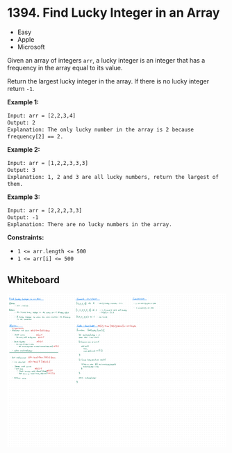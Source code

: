 # 1394. Find Lucky Integer in an Array
- Easy
- Apple
- Microsoft

Given an array of integers `arr`, a lucky integer is an integer that has a
frequency in the array equal to its value.

Return the largest lucky integer in the array. If there is no lucky integer
return `-1`.

**Example 1:**
```
Input: arr = [2,2,3,4]
Output: 2
Explanation: The only lucky number in the array is 2 because frequency[2] == 2.
```

**Example 2:**
```
Input: arr = [1,2,2,3,3,3]
Output: 3
Explanation: 1, 2 and 3 are all lucky numbers, return the largest of them.
```

**Example 3:**
```
Input: arr = [2,2,2,3,3]
Output: -1
Explanation: There are no lucky numbers in the array.
```

**Constraints:**
- `1 <= arr.length <= 500`
- `1 <= arr[i] <= 500`

## Whiteboard
![Whiteboard Image 01][whiteboard-image-01]

<!-- Refs -->
[whiteboard-image-01]: whiteboard-01.jpg
